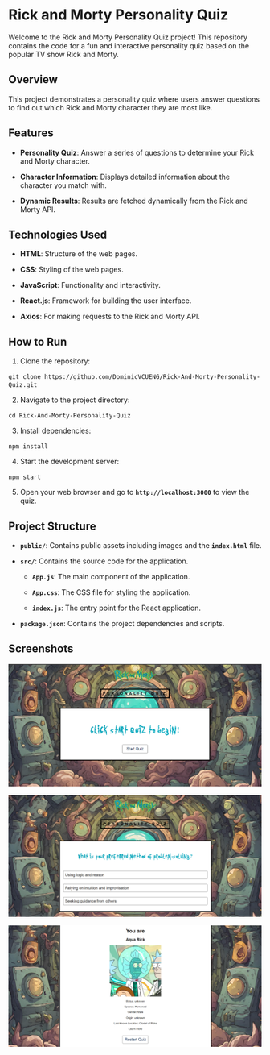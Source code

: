 # Rick and Morty Personality Quiz

Welcome to the Rick and Morty Personality Quiz project! This repository contains the code for a fun and interactive personality quiz based on the popular TV show Rick and Morty.

## Overview

This project demonstrates a personality quiz where users answer questions to find out which Rick and Morty character they are most like.

## Features

- **Personality Quiz**: Answer a series of questions to determine your Rick and Morty character.

- **Character Information**: Displays detailed information about the character you match with.

- **Dynamic Results**: Results are fetched dynamically from the Rick and Morty API.

## Technologies Used

- **HTML**: Structure of the web pages.

- **CSS**: Styling of the web pages.

- **JavaScript**: Functionality and interactivity.

- **React.js**: Framework for building the user interface.

- **Axios**: For making requests to the Rick and Morty API.

## How to Run

1. Clone the repository:

```
git clone https://github.com/DominicVCUENG/Rick-And-Morty-Personality-Quiz.git
```

2. Navigate to the project directory:

```
cd Rick-And-Morty-Personality-Quiz
```

3. Install dependencies:

```
npm install
```

4. Start the development server:

```
npm start
```

5. Open your web browser and go to **`http://localhost:3000`** to view the quiz.

## Project Structure

- **`public/`**: Contains public assets including images and the **`index.html`** file.

- **`src/`**: Contains the source code for the application.

  - **`App.js`**: The main component of the application.

  - **`App.css`**: The CSS file for styling the application.

  - **`index.js`**: The entry point for the React application.

- **`package.json`**: Contains the project dependencies and scripts.

## Screenshots

![Start Screen](public/Start.png)


![Question Screen](public/Questions.png)


![Result Screen](public/Results.png)